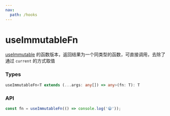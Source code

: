 ```yaml
---
nav:
  path: /hooks
---
```


# useImmutableFn

[useImmutable](use-immutable) 的函数版本，返回结果为一个同类型的函数，可直接调用，去除了通过 `current` 的方式取值

### Types

```typescript
useImmutableFn<T extends (...args: any[]) => any>(fn: T): T
```

### API

```typescript
const fn = useImmutableFn(() => console.log('😁'));
```
